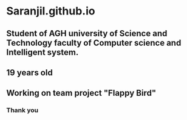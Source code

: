 # Saranjil.github.io

## Student of AGH university of Science and Technology faculty of Computer science and Intelligent system.
## 19 years old
## Working on team project "Flappy Bird"

### Thank you
